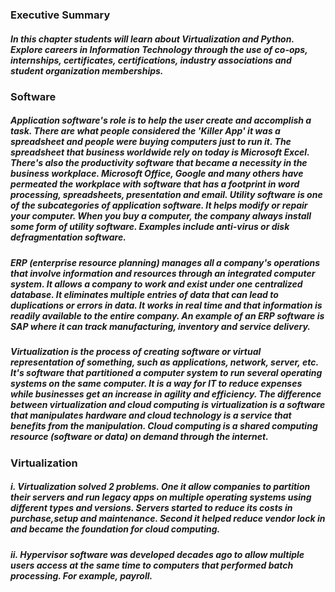 ### Executive Summary

##### In this chapter students will learn about Virtualization and Python. Explore careers in Information Technology through the use of co-ops, internships, certificates, certifications, industry associations and student organization memberships.

### Software

##### Application software's role is to help the user create and accomplish a task. There are what people considered the 'Killer App' it was a spreadsheet and people were buying computers just to run it. The spreadsheet that business worldwide rely on today is Microsoft Excel. There's also the productivity software that became a necessity in the business workplace. Microsoft Office, Google and many others have permeated the workplace with software that has a footprint in word processing, spreadsheets, presentation and email. Utility software is one of the subcategories of application software. It helps modify or repair your computer. When you buy a computer, the company always install some form of utility software. Examples include anti-virus or disk defragmentation software.

##### ERP (enterprise resource planning) manages all a company's operations that involve information and resources through an integrated computer system. It allows a company to work and exist under one centralized database. It eliminates multiple entries of data that can lead to duplications or errors in data. It works in real time and that information is readily available to the entire company. An example of an ERP software is SAP where it can track manufacturing, inventory and service delivery.

##### Virtualization is the process of creating software or virtual representation of something, such as applications, network, server, etc. It's software that partitioned a computer system to run several operating systems on the same computer. It is a way for IT to reduce expenses while businesses get an increase in agility and efficiency. The difference between virtualization and cloud computing is virtualization is a software that manipulates hardware and cloud technology is a service that benefits from the manipulation. Cloud computing is a shared computing resource (software or data) on demand through the internet.

### Virtualization

##### i. Virtualization solved 2 problems. One it allow companies to partition their servers and run legacy apps on multiple operating systems using different types and versions. Servers started to reduce its costs in purchase,setup and maintenance. Second it helped reduce vendor lock in and became the foundation for cloud computing.

##### ii. Hypervisor software was developed decades ago to allow multiple users access at the same time to computers that performed batch processing. For example, payroll.

